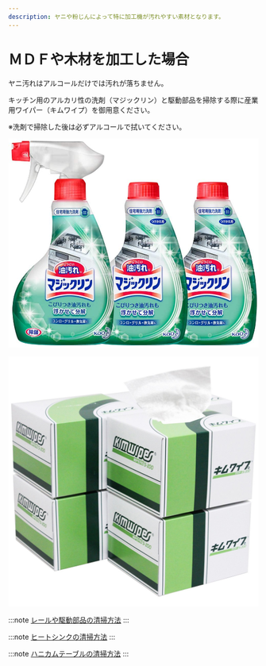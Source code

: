 ```yaml
---
description: ヤニや粉じんによって特に加工機が汚れやすい素材となります。
---
```


# ＭＤＦや木材を加工した場合

ヤニ汚れはアルコールだけでは汚れが落ちません。

キッチン用のアルカリ性の洗剤（マジックリン）と駆動部品を掃除する際に産業用ワイパー（キムワイプ）を御用意ください。

※洗剤で掃除した後は必ずアルコールで拭いてください。

![住宅用洗剤](/assets/71t3TSbAbHL._AC_SL1000_.jpg)

![産業用ワイパー](/assets/71Dnil9A1cL._SL1500_.jpg)

:::note
[レールや駆動部品の清掃方法](/docs/cleaning/no-1/rruyano)
:::

:::note
[ヒートシンクの清掃方法](/docs/cleaning/no-1/htoshinkufirutno)
:::

:::note
[ハニカムテーブルの清掃方法](/docs/cleaning/no-1/hanikamutburuno)
:::
